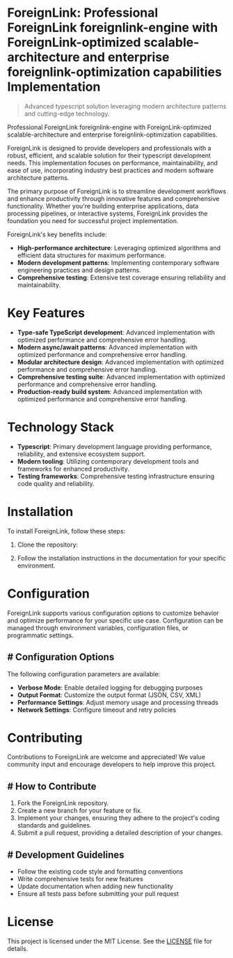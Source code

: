 <!-- fallback_ForeignLink_20250806053618_92018 -->

# ForeignLink: Professional ForeignLink foreignlink-engine with ForeignLink-optimized scalable-architecture and enterprise foreignlink-optimization capabilities Implementation
> Advanced typescript solution leveraging modern architecture patterns and cutting-edge technology.

Professional ForeignLink foreignlink-engine with ForeignLink-optimized scalable-architecture and enterprise foreignlink-optimization capabilities.

ForeignLink is designed to provide developers and professionals with a robust, efficient, and scalable solution for their typescript development needs. This implementation focuses on performance, maintainability, and ease of use, incorporating industry best practices and modern software architecture patterns.

The primary purpose of ForeignLink is to streamline development workflows and enhance productivity through innovative features and comprehensive functionality. Whether you're building enterprise applications, data processing pipelines, or interactive systems, ForeignLink provides the foundation you need for successful project implementation.

ForeignLink's key benefits include:

* **High-performance architecture**: Leveraging optimized algorithms and efficient data structures for maximum performance.
* **Modern development patterns**: Implementing contemporary software engineering practices and design patterns.
* **Comprehensive testing**: Extensive test coverage ensuring reliability and maintainability.

# Key Features

* **Type-safe TypeScript development**: Advanced implementation with optimized performance and comprehensive error handling.
* **Modern async/await patterns**: Advanced implementation with optimized performance and comprehensive error handling.
* **Modular architecture design**: Advanced implementation with optimized performance and comprehensive error handling.
* **Comprehensive testing suite**: Advanced implementation with optimized performance and comprehensive error handling.
* **Production-ready build system**: Advanced implementation with optimized performance and comprehensive error handling.

# Technology Stack

* **Typescript**: Primary development language providing performance, reliability, and extensive ecosystem support.
* **Modern tooling**: Utilizing contemporary development tools and frameworks for enhanced productivity.
* **Testing frameworks**: Comprehensive testing infrastructure ensuring code quality and reliability.

# Installation

To install ForeignLink, follow these steps:

1. Clone the repository:


2. Follow the installation instructions in the documentation for your specific environment.

# Configuration

ForeignLink supports various configuration options to customize behavior and optimize performance for your specific use case. Configuration can be managed through environment variables, configuration files, or programmatic settings.

## # Configuration Options

The following configuration parameters are available:

* **Verbose Mode**: Enable detailed logging for debugging purposes
* **Output Format**: Customize the output format (JSON, CSV, XML)
* **Performance Settings**: Adjust memory usage and processing threads
* **Network Settings**: Configure timeout and retry policies

# Contributing

Contributions to ForeignLink are welcome and appreciated! We value community input and encourage developers to help improve this project.

## # How to Contribute

1. Fork the ForeignLink repository.
2. Create a new branch for your feature or fix.
3. Implement your changes, ensuring they adhere to the project's coding standards and guidelines.
4. Submit a pull request, providing a detailed description of your changes.

## # Development Guidelines

* Follow the existing code style and formatting conventions
* Write comprehensive tests for new features
* Update documentation when adding new functionality
* Ensure all tests pass before submitting your pull request

# License

This project is licensed under the MIT License. See the [LICENSE](https://github.com/QOZU/ForeignLink/blob/main/LICENSE) file for details.
